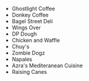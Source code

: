 * Ghostlight Coffee
* Donkey Coffee
* Bagel Street Deli
* Wings Over
* DP Dough
* Chicken and Waffle
* Chuy's
* Zombie Dogz
* Napales
* Azra's Mediteranean Cuisine
* Raising Canes
